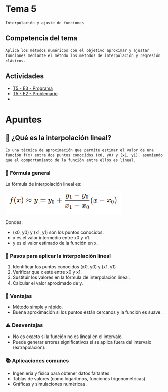 # Tema 5
    Interpolación y ajuste de funciones

## Competencia del tema
    Aplica los métodos numéricos con el objetivo aproximar y ajustar funciones mediante el método los métodos de interpolación y regresión clásicos.

## Actividades
- [T5 - E3 - Programa ](/Tema%205/Evidencia3/)
- [T5 - E2 - Problemario](/Tema%205/T5_Problemario_MN.pdf)
- 

# Apuntes

## 📌 ¿Qué es la interpolación lineal?

    Es una técnica de aproximación que permite estimar el valor de una función f(x) entre dos puntos conocidos (x0, y0) y (x1, y1), asumiendo que el comportamiento de la función entre ellos es lineal.

### 📐 Fórmula general
La fórmula de interpolación lineal es:

![alt text](image.png)

Dondes: 
- (x0, y0) y (x1, y1) son los puntos conocidos. 
- x es el valor intermedio entre x0 y x1.
- y es el valor estimado de la función en x.

### 🧠 Pasos para aplicar la interpolación lineal
1. Identificar los puntos conocidos (x0, y0) y (x1, y1)
2. Verificar que x esté entre x0 y x1.
3. Sustituir los valores en la fórmula de interpolación lineal.
4. Calcular el valor aproximado de y.

### 📝 Ventajas
- Método simple y rápido.
- Buena aproximación si los puntos están cercanos y la función es suave.

### ⚠️ Desventajas
- No es exacto si la función no es lineal en el intervalo.
- Puede generar errores significativos si se aplica fuera del intervalo (extrapolación).

### 📚 Aplicaciones comunes
- Ingeniería y física para obtener datos faltantes.
- Tablas de valores (como logaritmos, funciones trigonométricas).
- Gráficas y simulaciones numéricas.
